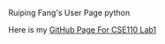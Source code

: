 Ruiping Fang's User Page
python

Here is my [GitHub Page For CSE110 Lab1](https://ruiping-fang.github.io/cse110/)

